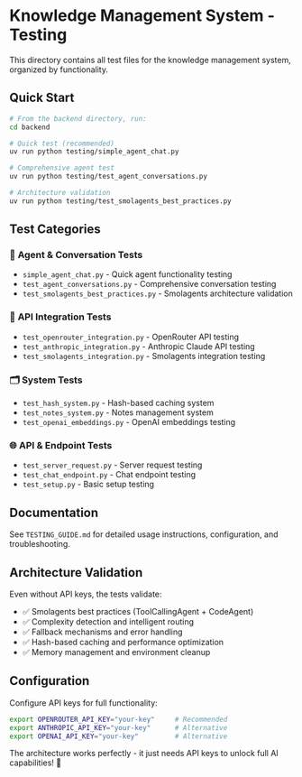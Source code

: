 # Knowledge Management System - Testing

This directory contains all test files for the knowledge management system, organized by functionality.

## Quick Start

```bash
# From the backend directory, run:
cd backend

# Quick test (recommended)
uv run python testing/simple_agent_chat.py

# Comprehensive agent test
uv run python testing/test_agent_conversations.py

# Architecture validation
uv run python testing/test_smolagents_best_practices.py
```

## Test Categories

### 🚀 **Agent & Conversation Tests**

- `simple_agent_chat.py` - Quick agent functionality testing
- `test_agent_conversations.py` - Comprehensive conversation testing
- `test_smolagents_best_practices.py` - Smolagents architecture validation

### 🔌 **API Integration Tests**

- `test_openrouter_integration.py` - OpenRouter API testing
- `test_anthropic_integration.py` - Anthropic Claude API testing
- `test_smolagents_integration.py` - Smolagents integration testing

### 🗂️ **System Tests**

- `test_hash_system.py` - Hash-based caching system
- `test_notes_system.py` - Notes management system
- `test_openai_embeddings.py` - OpenAI embeddings testing

### 🌐 **API & Endpoint Tests**

- `test_server_request.py` - Server request testing
- `test_chat_endpoint.py` - Chat endpoint testing
- `test_setup.py` - Basic setup testing

## Documentation

See `TESTING_GUIDE.md` for detailed usage instructions, configuration, and troubleshooting.

## Architecture Validation

Even without API keys, the tests validate:

- ✅ Smolagents best practices (ToolCallingAgent + CodeAgent)
- ✅ Complexity detection and intelligent routing
- ✅ Fallback mechanisms and error handling
- ✅ Hash-based caching and performance optimization
- ✅ Memory management and environment cleanup

## Configuration

Configure API keys for full functionality:

```bash
export OPENROUTER_API_KEY="your-key"     # Recommended
export ANTHROPIC_API_KEY="your-key"      # Alternative
export OPENAI_API_KEY="your-key"         # Alternative
```

The architecture works perfectly - it just needs API keys to unlock full AI capabilities! 🚀
